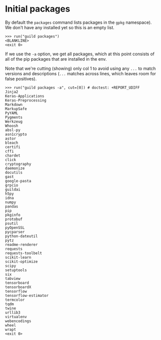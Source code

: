 # Initial packages

By default the `packages` command lists packages in the `gpkg`
namespace). We don't have any installed yet so this is an empty list.

    >>> run("guild packages")
    <BLANKLINE>
    <exit 0>

If we use the `-a` option, we get all packages, which at this point
consists of all of the pip packages that are installed in the env.

Note that we're cutting (showing) only col 1 to avoid using any `...`
to match versions and descriptions (`...` matches across lines, which
leaves room for false positives).

    >>> run("guild packages -a", cut=[0]) # doctest: +REPORT_UDIFF
    Jinja2
    Keras-Applications
    Keras-Preprocessing
    Markdown
    MarkupSafe
    PyYAML
    Pygments
    Werkzeug
    Whoosh
    absl-py
    asn1crypto
    astor
    bleach
    certifi
    cffi
    chardet
    click
    cryptography
    daemonize
    docutils
    gast
    google-pasta
    grpcio
    guildai
    h5py
    idna
    numpy
    pandas
    pip
    pkginfo
    protobuf
    psutil
    pyOpenSSL
    pycparser
    python-dateutil
    pytz
    readme-renderer
    requests
    requests-toolbelt
    scikit-learn
    scikit-optimize
    scipy
    setuptools
    six
    tabview
    tensorboard
    tensorboardX
    tensorflow
    tensorflow-estimator
    termcolor
    tqdm
    twine
    urllib3
    virtualenv
    webencodings
    wheel
    wrapt
    <exit 0>
